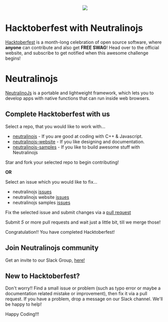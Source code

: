 <div align="center">
<img src="https://hacktoberfest.digitalocean.com/assets/logo-hacktoberfest-658b5aa2bd34e782d29c40bf6afbdff00f20fe1328efa6da17743878ba8db66f.png"/>
  </div>

# Hacktoberfest with Neutralinojs

[Hacktoberfest](https://hacktoberfest.digitalocean.com/) is a month-long celebration of open source software, where **anyone** can contribute and also get **FREE SWAG**! Head over to the official website, and subscribe to get notified when this awesome challenge begins!

# Neutralinojs

[NeutralinoJs](https://github.com/neutralinojs/neutralinojs) is a portable and lightweight framework, which lets you to develop apps with native functions that can run inside web browsers.

## Complete Hacktoberfest with us

Select a repo, that you would like to work with...

- [neutralinojs](https://github.com/neutralinojs/neutralinojs) - If you are good at coding with C++ & Javascript.
- [neutralinojs-website](https://github.com/neutralinojs/neutralinojs.github.io) - If you like designing and documentation.
- [neutralinojs-samples](https://github.com/neutralinojs/neutralinojs-samples) - If you like to build awesome stuff with Neutralinojs

Star and fork your selected repo to begin contributing!

**OR**

Select an issue which you would like to fix...

- neutralinojs [issues](https://github.com/neutralinojs/neutralinojs/labels/hacktoberfest)
- neutralinojs website [issues](https://github.com/neutralinojs/neutralinojs.github.io/labels/hacktoberfest)
- neutralinojs samples [issues](https://github.com/neutralinojs/neutralinojs-samples/labels/hacktoberfest)

Fix the selected issue and submit changes via a [pull request](https://help.github.com/articles/about-pull-requests/) 

Submit *5* or more pull requests and wait just a little bit, till we merge those!

Congratulation!! You have completed Hacktoberfest!

## Join Neutralinojs community 

Get an invite to our Slack Group, [here!](https://join.slack.com/t/neutralinojs/shared_invite/enQtMzk0MDU5ODMyNzM4LTc1ZjJmMzFjNjEzNjk2ODkyYWJiMTAxY2Q2OTA0MGYxNTNiMWFhMjAxMjc1M2E2NGI2OTM1ZjA1ZWNjZDFmZGU)

## New to Hacktoberfest?

Don't worry!! Find a small issue or problem (such as typo error or maybe a documentation related mistake or improvement), then fix it via a pull request. If you have a problem, drop a message on our Slack channel. We'll be happy to help! 

Happy Coding!!!

